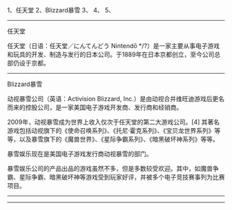 1、任天堂
2、Blizzard暴雪
3、
4、
5、




---------------------------------------------------------------------------------------------------------------------
任天堂

任天堂（日语：任天堂／にんてんどう Nintendō */?）是一家主要从事电子游戏和玩具的开发、制造与发行的日本公司。于1889年在日本京都创立，至今公司总部仍设于京都。



---------------------------------------------------------------------------------------------------------------------

Blizzard暴雪

动视暴雪公司（英语：Activision Blizzard, Inc.）是由动视合并维旺迪游戏后更名而来的控股公司，是一家美国电子游戏开发商、发行商和经销商。

2009年，动视暴雪成为世界上收入仅次于任天堂的第二大游戏公司。[4] 其著名游戏包括动视旗下的《使命召唤系列》、《托尼·霍克系列》、《宝贝龙世界系列》等等，以及暴雪旗下的《魔兽世界》、《星际争霸系列》、《暗黑破坏神系列》等等。



暴雪娱乐现在是美国电子游戏发行商动视暴雪的部门。

暴雪娱乐公司的产品出品的游戏虽然不多，但是多数较受欢迎。其中，如魔兽争霸、星际争霸、暗黑破坏神等游戏受到玩家好评，并被多个电子竞技赛事列为比赛项目。


---------------------------------------------------------------------------------------------------------------------






---------------------------------------------------------------------------------------------------------------------


